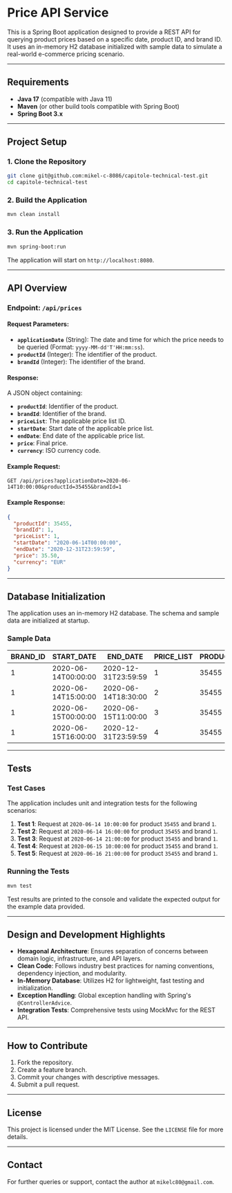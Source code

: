 
# Price API Service

This is a Spring Boot application designed to provide a REST API for querying product prices based on a specific date, product ID, and brand ID. It uses an in-memory H2 database initialized with sample data to simulate a real-world e-commerce pricing scenario.

---

## Requirements

- **Java 17** (compatible with Java 11)
- **Maven** (or other build tools compatible with Spring Boot)
- **Spring Boot 3.x**

---

## Project Setup

### 1. Clone the Repository
```bash
git clone git@github.com:mikel-c-8086/capitole-technical-test.git
cd capitole-technical-test
```

### 2. Build the Application
```bash
mvn clean install
```

### 3. Run the Application
```bash
mvn spring-boot:run
```

The application will start on `http://localhost:8080`.

---

## API Overview

### Endpoint: `/api/prices`

#### Request Parameters:
- **`applicationDate`** (String): The date and time for which the price needs to be queried (Format: `yyyy-MM-dd'T'HH:mm:ss`).
- **`productId`** (Integer): The identifier of the product.
- **`brandId`** (Integer): The identifier of the brand.

#### Response:
A JSON object containing:
- **`productId`**: Identifier of the product.
- **`brandId`**: Identifier of the brand.
- **`priceList`**: The applicable price list ID.
- **`startDate`**: Start date of the applicable price list.
- **`endDate`**: End date of the applicable price list.
- **`price`**: Final price.
- **`currency`**: ISO currency code.

#### Example Request:
```http
GET /api/prices?applicationDate=2020-06-14T10:00:00&productId=35455&brandId=1
```

#### Example Response:
```json
{
  "productId": 35455,
  "brandId": 1,
  "priceList": 1,
  "startDate": "2020-06-14T00:00:00",
  "endDate": "2020-12-31T23:59:59",
  "price": 35.50,
  "currency": "EUR"
}
```

---

## Database Initialization

The application uses an in-memory H2 database. The schema and sample data are initialized at startup.

### Sample Data

| BRAND_ID | START_DATE              | END_DATE                | PRICE_LIST | PRODUCT_ID | PRIORITY | PRICE  | CURR |
|----------|-------------------------|-------------------------|------------|------------|----------|--------|------|
| 1        | 2020-06-14T00:00:00    | 2020-12-31T23:59:59    | 1          | 35455      | 0        | 35.50  | EUR  |
| 1        | 2020-06-14T15:00:00    | 2020-06-14T18:30:00    | 2          | 35455      | 1        | 25.45  | EUR  |
| 1        | 2020-06-15T00:00:00    | 2020-06-15T11:00:00    | 3          | 35455      | 1        | 30.50  | EUR  |
| 1        | 2020-06-15T16:00:00    | 2020-12-31T23:59:59    | 4          | 35455      | 1        | 38.95  | EUR  |

---

## Tests

### Test Cases

The application includes unit and integration tests for the following scenarios:

1. **Test 1**: Request at `2020-06-14 10:00:00` for product `35455` and brand `1`.
2. **Test 2**: Request at `2020-06-14 16:00:00` for product `35455` and brand `1`.
3. **Test 3**: Request at `2020-06-14 21:00:00` for product `35455` and brand `1`.
4. **Test 4**: Request at `2020-06-15 10:00:00` for product `35455` and brand `1`.
5. **Test 5**: Request at `2020-06-16 21:00:00` for product `35455` and brand `1`.

### Running the Tests
```bash
mvn test
```

Test results are printed to the console and validate the expected output for the example data provided.

---

## Design and Development Highlights

- **Hexagonal Architecture**: Ensures separation of concerns between domain logic, infrastructure, and API layers.
- **Clean Code**: Follows industry best practices for naming conventions, dependency injection, and modularity.
- **In-Memory Database**: Utilizes H2 for lightweight, fast testing and initialization.
- **Exception Handling**: Global exception handling with Spring's `@ControllerAdvice`.
- **Integration Tests**: Comprehensive tests using MockMvc for the REST API.

---

## How to Contribute

1. Fork the repository.
2. Create a feature branch.
3. Commit your changes with descriptive messages.
4. Submit a pull request.

---

## License

This project is licensed under the MIT License. See the `LICENSE` file for more details.

---

## Contact

For further queries or support, contact the author at `mikelc80@gmail.com`.
